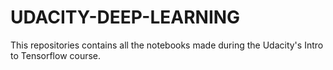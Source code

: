 # UDACITY-DEEP-LEARNING
This repositories contains all the notebooks made during the Udacity's Intro to Tensorflow course.
